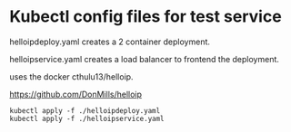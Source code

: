 # Kubectl config files for test service
helloipdeploy.yaml creates a 2 container deployment.

helloipservice.yaml creates a load balancer to frontend the deployment.

uses the docker cthulu13/helloip.

https://github.com/DonMills/helloip
```
kubectl apply -f ./helloipdeploy.yaml
kubectl apply -f ./helloipservice.yaml
```


